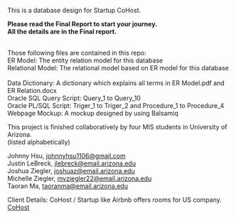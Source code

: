 This is a database design for Startup CoHost. <br>

<strong>
Please read the Final Report to start your journey. <br>
All the details are in the Final report.
</strong> <br><br>

Those following files are contained in this repo: <br>
ER Model: The entity relation model for this database <br>
Relational Model: The relational model based on ER model for this database <br>  
Data Dictionary: A dictionary which explains all terms in ER Model.pdf and ER Relation.docx <br>
Oracle SQL Query Script: Query_1 to Query_10 <br>
Oracle PL/SQL Script: Triger_1 to Triger_2 and Procedure_1 to Procedure_4 <br>
Webpage Mockup: A mockup designed by using Balsamiq <br>


This project is finished collaboratively by four MIS students in University of Arizona. <br> (listed alphabetically)  <br>

Johnny Hsu,	johnnyhsu1106@gmail.com <br>
Justin LeBreck,	jlebreck@email.arizona.edu <br>
Joshua Ziegler,	joshuaz@email.arizona.edu <br>
Michelle Ziegler,	mvziegler22@email.arizona.edu <br>
Taoran Ma, taoranma@email.arizona.edu <br>

Client Details: CoHost / Startup like Airbnb offers rooms for US company.<br>
<a href="http://www.ellerbuzz.com/2015/05/entrepreneurship-at-work/airbnb-of-business-trave l-tops-mcguire-competition/"> CoHost </a>
